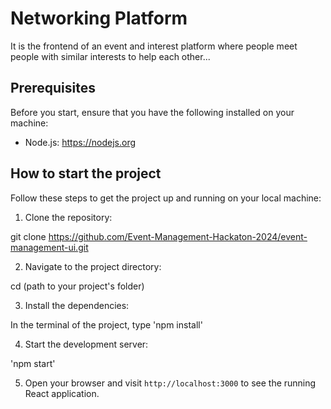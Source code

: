 # Networking Platform

It is the frontend of an event and interest platform where people meet people with similar interests to help each other...

## Prerequisites

Before you start, ensure that you have the following installed on your machine:

- Node.js: https://nodejs.org

## How to start the project

Follow these steps to get the project up and running on your local machine:

1. Clone the repository:

git clone https://github.com/Event-Management-Hackaton-2024/event-management-ui.git

2. Navigate to the project directory:

cd (path to your project's folder)

3. Install the dependencies:

In the terminal of the project, type 'npm install'

4. Start the development server:

'npm start'

5. Open your browser and visit `http://localhost:3000` to see the running React application.
